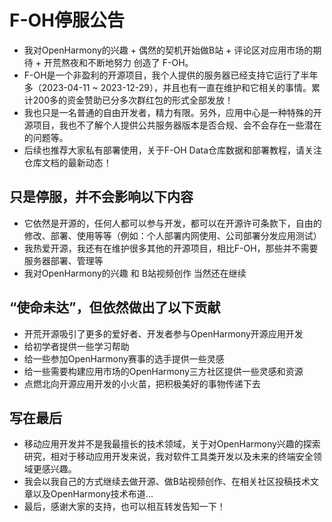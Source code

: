 # F-OH停服公告

- 我对OpenHarmony的兴趣 + 偶然的契机开始做B站 + 评论区对应用市场的期待 + 开荒熬夜和不断地努力 创造了 F-OH。
- F-OH是一个非盈利的开源项目，我个人提供的服务器已经支持它运行了半年多（2023-04-11 ~ 2023-12-29），并且也有一直在维护和它相关的事情。累计200多的资金赞助已分多次群红包的形式全部发放！
- 我也只是一名普通的自由开发者，精力有限。另外，应用中心是一种特殊的开源项目，我也不了解个人提供公共服务器版本是否合规、会不会存在一些潜在的问题等。
- 后续也推荐大家私有部署使用，关于F-OH Data仓库数据和部署教程，请关注仓库文档的最新动态！

## 只是停服，并不会影响以下内容

- 它依然是开源的，任何人都可以参与开发，都可以在开源许可条款下，自由的修改、部署、使用等等（例如：个人部署内网使用、公司部署分发应用测试）
- 我热爱开源，我还有在维护很多其他的开源项目，相比F-OH，那些并不需要服务器部署、管理等
- 我对OpenHarmony的兴趣 和 B站视频创作 当然还在继续

## “使命未达”，但依然做出了以下贡献

- 开荒开源吸引了更多的爱好者、开发者参与OpenHarmony开源应用开发
- 给初学者提供一些学习帮助
- 给一些参加OpenHarmony赛事的选手提供一些灵感
- 给一些需要构建应用市场的OpenHarmony三方社区提供一些灵感和资源
- 点燃北向开源应用开发的小火苗，把积极美好的事物传递下去

## 写在最后

- 移动应用开发并不是我最擅长的技术领域，关于对OpenHarmony兴趣的探索研究，相对于移动应用开发来说，我对软件工具类开发以及未来的终端安全领域更感兴趣。
- 我会以我自己的方式继续去做开源、做B站视频创作、在相关社区投稿技术文章以及OpenHarmony技术布道...
- 最后，感谢大家的支持，也可以相互转发告知一下！
